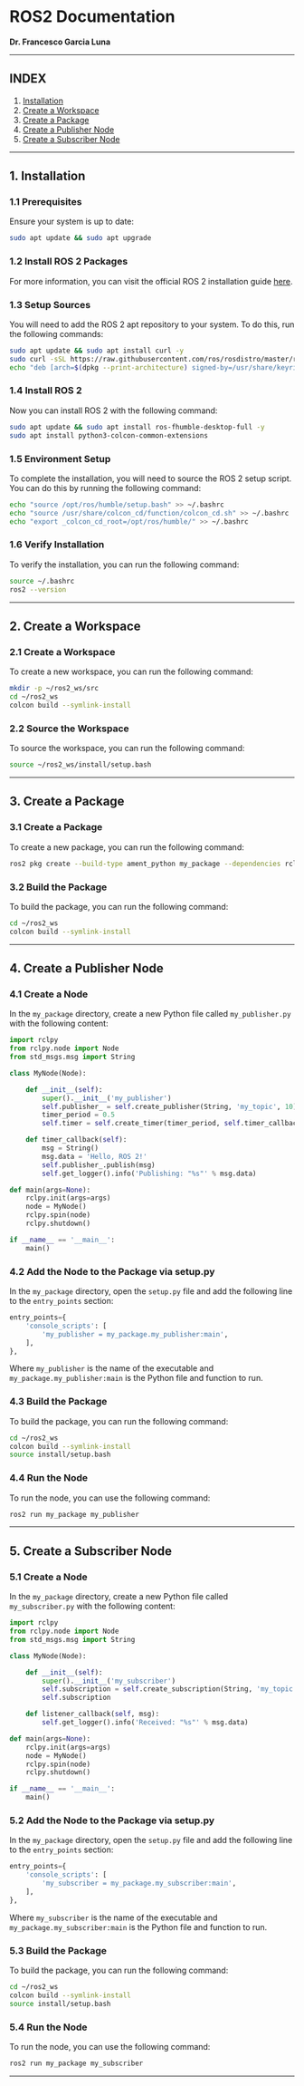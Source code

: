 # ROS2 Documentation

**Dr. Francesco Garcia Luna**

---

## INDEX

1. [Installation](#1-installation)
2. [Create a Workspace](#2-create-a-workspace)
3. [Create a Package](#3-create-a-package)
4. [Create a Publisher Node](#4-create-a-publisher-node)
5. [Create a Subscriber Node](#5-create-a-subscriber-node)

---

## 1. Installation
### 1.1 Prerequisites

Ensure your system is up to date:
```bash
sudo apt update && sudo apt upgrade
```

### 1.2 Install ROS 2 Packages

For more information, you can visit the official ROS 2 installation guide [here](https://docs.ros.org/en/humble/Installation.html).

### 1.3 Setup Sources

You will need to add the ROS 2 apt repository to your system. To do this, run the following commands:

```bash
sudo apt update && sudo apt install curl -y
sudo curl -sSL https://raw.githubusercontent.com/ros/rosdistro/master/ros.key -o /usr/share/keyrings/ros-archive-keyring.gpg
echo "deb [arch=$(dpkg --print-architecture) signed-by=/usr/share/keyrings/ros-archive-keyring.gpg] http://packages.ros.org/ros2/ubuntu $(. /etc/os-release && echo $UBUNTU_CODENAME) main" | sudo tee /etc/apt/sources.list.d/ros2.list > /dev/null
```

### 1.4 Install ROS 2

Now you can install ROS 2 with the following command:

```bash
sudo apt update && sudo apt install ros-fhumble-desktop-full -y
sudo apt install python3-colcon-common-extensions
```

### 1.5 Environment Setup

To complete the installation, you will need to source the ROS 2 setup script. You can do this by running the following command:

```bash
echo "source /opt/ros/humble/setup.bash" >> ~/.bashrc
echo "source /usr/share/colcon_cd/function/colcon_cd.sh" >> ~/.bashrc
echo "export _colcon_cd_root=/opt/ros/humble/" >> ~/.bashrc
```

### 1.6 Verify Installation

To verify the installation, you can run the following command:

```bash
source ~/.bashrc
ros2 --version
```

---

## 2. Create a Workspace

### 2.1 Create a Workspace

To create a new workspace, you can run the following command:

```bash
mkdir -p ~/ros2_ws/src
cd ~/ros2_ws
colcon build --symlink-install
```

### 2.2 Source the Workspace

To source the workspace, you can run the following command:

```bash
source ~/ros2_ws/install/setup.bash
```

---

## 3. Create a Package

### 3.1 Create a Package

To create a new package, you can run the following command:

```bash
ros2 pkg create --build-type ament_python my_package --dependencies rclpy std_msgs sensor_msgs geometry_msgs nav_msgs
```

### 3.2 Build the Package

To build the package, you can run the following command:

```bash
cd ~/ros2_ws
colcon build --symlink-install
```

---

## 4. Create a Publisher Node

### 4.1 Create a Node

In the `my_package` directory, create a new Python file called `my_publisher.py` with the following content:

```python
import rclpy
from rclpy.node import Node
from std_msgs.msg import String

class MyNode(Node):

    def __init__(self):
        super().__init__('my_publisher')
        self.publisher_ = self.create_publisher(String, 'my_topic', 10)
        timer_period = 0.5
        self.timer = self.create_timer(timer_period, self.timer_callback)

    def timer_callback(self):
        msg = String()
        msg.data = 'Hello, ROS 2!'
        self.publisher_.publish(msg)
        self.get_logger().info('Publishing: "%s"' % msg.data)

def main(args=None):
    rclpy.init(args=args)
    node = MyNode()
    rclpy.spin(node)
    rclpy.shutdown()

if __name__ == '__main__':
    main()
```

### 4.2 Add the Node to the Package via setup.py

In the `my_package` directory, open the `setup.py` file and add the following line to the `entry_points` section:

```python
entry_points={
    'console_scripts': [
        'my_publisher = my_package.my_publisher:main',
    ],
},
```

Where `my_publisher` is the name of the executable and `my_package.my_publisher:main` is the Python file and function to run.

### 4.3 Build the Package

To build the package, you can run the following command:

```bash
cd ~/ros2_ws
colcon build --symlink-install
source install/setup.bash
```

### 4.4 Run the Node

To run the node, you can use the following command:

```bash
ros2 run my_package my_publisher
```

---

## 5. Create a Subscriber Node

### 5.1 Create a Node

In the `my_package` directory, create a new Python file called `my_subscriber.py` with the following content:

```python
import rclpy
from rclpy.node import Node
from std_msgs.msg import String

class MyNode(Node):

    def __init__(self):
        super().__init__('my_subscriber')
        self.subscription = self.create_subscription(String, 'my_topic', self.listener_callback, 10)
        self.subscription

    def listener_callback(self, msg):
        self.get_logger().info('Received: "%s"' % msg.data)

def main(args=None):
    rclpy.init(args=args)
    node = MyNode()
    rclpy.spin(node)
    rclpy.shutdown()

if __name__ == '__main__':
    main()
```

### 5.2 Add the Node to the Package via setup.py

In the `my_package` directory, open the `setup.py` file and add the following line to the `entry_points` section:

```python
entry_points={
    'console_scripts': [
        'my_subscriber = my_package.my_subscriber:main',
    ],
},
```

Where `my_subscriber` is the name of the executable and `my_package.my_subscriber:main` is the Python file and function to run.

### 5.3 Build the Package

To build the package, you can run the following command:

```bash
cd ~/ros2_ws
colcon build --symlink-install
source install/setup.bash
```

### 5.4 Run the Node

To run the node, you can use the following command:

```bash
ros2 run my_package my_subscriber
```

---
